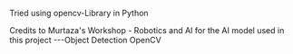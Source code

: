 Tried using opencv-Library in Python

Credits to Murtaza's Workshop - Robotics and AI for the AI model used in this project
---Object Detection OpenCV
